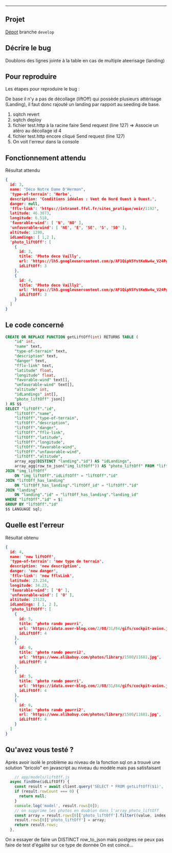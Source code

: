 






-----------------------------------------

## Projet

[Dépot](https://github.com/O-clock-Yggdrasil/projet-16-vol-rando-back) branche `develop`

## Décrire le bug
Doublons des lignes jointe à la table en cas de multiple ateerisage (landing)

## Pour reproduire
Les étapes pour reproduire le bug :

De base il n'y a pas de décollage (liftOff) qui possède plusieurs attérisage (Landing), il faut donc rajouté un landing par rapport au seeding de base.
1. sqitch revert
2. sqitch deploy
3. fichier test.http à la racine faire Send request (line 127) => Associe un atéro au décollage id 4
3. fichier test.http encore cliqué Send request (line 127)
4. On voit l'erreur dans la console

## Fonctionnement attendu
Résultat attendu
``` json
{
  id: 3,
  name: "Déco Notre Dame D'Hermon",
  'type-of-terrain': 'Herbe',
  description: 'Conditions idéales : Vent de Nord Ouest à Ouest.',
  danger: null,
  'fflv-link': 'https://intranet.ffvl.fr/sites_pratique/voir/1192',
  latitude: 46.3073,
  longitude: 6.518,
  'favorable-wind': [ 'N', 'NO' ],
  'unfavorable-wind': [ 'NE', 'E', 'SE', 'S', 'SO' ],
  altitude: 1290,
  idLandings: [ 1,2 ],
  'photo_liftOff': [
    {
      id: 3,
      title: 'Photo deco Vailly',
      url: 'https://lh5.googleusercontent.com/p/AF1QipN5YstKeNw4w_V24PgOYCRZNr9-M9h-nSs8nh3A=w408-h306-k-no',
      idLiftOff: 3
    },
    {
      id: 4,
      title: 'Photo deco Vailly2',
      url: 'https://lh5.googleusercontent.com/p/AF1QipN5YstKeNw4w_V24PgOYCRZNr9-M9h-nSs8nh3A=w408-h306-k-no',
      idLiftOff: 3
    }
  ]
}
```
## Le code concerné


``` sql
CREATE OR REPLACE FUNCTION getLiftOff(int) RETURNS TABLE (
	"id" int,
	"name" text,
	"type-of-terrain" text,
	"description" text,
	"danger" text,
	"fflv-link" text,
	"latitude" float,
	"longitude" float,
	"favorable-wind" text[],
	"unfavorable-wind" text[],
	"altitude" int,
	"idLandings" int[],
	"photo_liftOff" json[]
) AS $$
SELECT "liftOff"."id",
	"liftOff"."name",
	"liftOff"."type-of-terrain",
	"liftOff"."description",
	"liftOff"."danger",
	"liftOff"."fflv-link",
	"liftOff"."latitude",
	"liftOff"."longitude",
	"liftOff"."favorable-wind",
	"liftOff"."unfavorable-wind",
	"liftOff"."altitude",
	array_agg(DISTINCT "landing"."id") AS "idLandings",
    array_agg(row_to_json("img_liftOff")) AS "photo_liftOff" FROM "liftOff"
JOIN "img_liftOff" 
	ON "img_liftOff"."idLiftOff" = "liftOff"."id"
JOIN "liftOff_has_landing"
	ON "liftOff_has_landing"."liftOff_id" = "liftOff"."id"
JOIN "landing"
	ON "landing"."id" = "liftOff_has_landing"."landing_id"
WHERE "liftOff"."id" = $1
GROUP BY "liftOff"."id"
$$ LANGUAGE sql;
```


## Quelle est l'erreur
Résultat obtenu

``` json
{
  id: 4,
  name: 'new liftOff',
  'type-of-terrain': 'new type de terrain',
  description: 'new description',
  danger: 'new danger',
  'fflv-link': 'new fflvLink',
  latitude: 23.234,
  longitude: 34.23,
  'favorable-wind': [ 'O' ],
  'unfavorable-wind': [ 'O' ],
  altitude: 23123,
  idLandings: [ 1, 2 ],
  'photo_liftOff': [
    {
      id: 5,
      title: 'photo rando pourri',
      url: 'https://idata.over-blog.com/2/08/31/84/gifs/cockpit-avion.jpg',
      idLiftOff: 4
    },
    {
      id: 6,
      title: 'photo rando pourri2',
      url: 'https://www.alibabuy.com/photos/library/1500/11681.jpg',
      idLiftOff: 4
    },
    {
      id: 5,
      title: 'photo rando pourri',
      url: 'https://idata.over-blog.com/2/08/31/84/gifs/cockpit-avion.jpg',
      idLiftOff: 4
    },
    {
      id: 6,
      title: 'photo rando pourri2',
      url: 'https://www.alibabuy.com/photos/library/1500/11681.jpg',
      idLiftOff: 4
    }
  ]
}
```

## Qu'avez vous testé ?

Après avoir isolé le problème au niveau de la fonction sql
on a trouvé une solution "bricolo" en javascript au niveau du modèle mais pas satisfaisant

```javascript
    // app/models/liftOff.js  
  async findOne(idLiftOff) {
    const result = await client.query('SELECT * FROM getLiftOff($1)', [idLiftOff]);
    if (result.rowCount === 0) {
      return null;
    }
    console.log('model', result.rows[0]);
    // on supprime les photos en doublon dans l'array photo_liftOff
    const array = result.rows[0]['photo_liftOff'].filter((value, index, arr) => arr.findIndex((t) => (JSON.stringify(t) === JSON.stringify(value))) === index);
    result.rows[0]['photo_liftOff'] = array;
    return result.rows;
  },
```

On a essayer de faire un DISTINCT row_to_json mais postgres ne peux pas faire de test d'égalité sur ce type de donnée
On est coincé...
